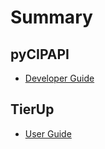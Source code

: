 # Summary

## pyCIPAPI

* [Developer Guide](pyCIPAPI/index.md)

## TierUp

* [User Guide](tierup/guide.md)